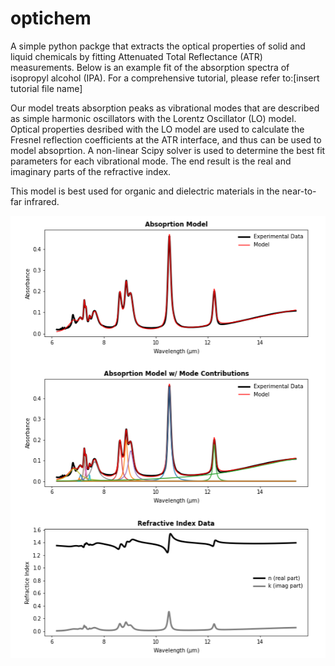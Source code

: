 # optichem
A simple python packge that extracts the optical properties of solid and liquid chemicals by fitting Attenuated Total Reflectance (ATR) measurements. Below is an example fit of the absorption spectra of isopropyl alcohol (IPA). For a comprehensive tutorial, please refer to:[insert tutorial file name]

Our model treats absorption peaks as vibrational modes that are described as simple harmonic oscillators with the Lorentz Oscillator (LO) model. Optical properties desribed with the LO model are used to calculate the Fresnel reflection coefficients at the ATR interface, and thus can be used to model absoprtion. A non-linear Scipy solver is used to determine the best fit parameters for each vibrational mode. The end result is the real and imaginary parts of the refractive index. 

This model is best used for organic and dielectric materials in the near-to-far infrared. 

![Screenshot](optical_prop_fit.png)



